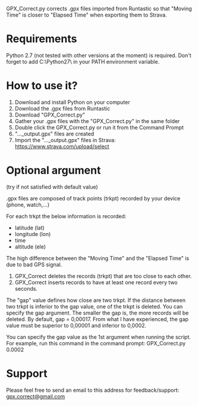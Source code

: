 GPX_Correct.py corrects .gpx files imported from Runtastic so that "Moving Time" is closer to "Elapsed Time" when exporting them to Strava.

# Requirements
Python 2.7 (not tested with other versions at the moment) is required.
Don't forget to add C:\Python27\ in your PATH environment variable.

# How to use it?
1. Download and install Python on your computer
2. Download the .gpx files from Runtastic
3. Download "GPX_Correct.py"
4. Gather your .gpx files with the "GPX_Correct.py" in the same folder
5. Double click the GPX_Correct.py or run it from the Command Prompt
6. "..._output.gpx" files are created
7. Import the "..._output.gpx" files in Strava: https://www.strava.com/upload/select

# Optional argument 
(try if not satisfied with default value)

.gpx files are composed of track points (trkpt) recorded by your device (phone, watch,...)

For each trkpt the below information is recorded:
- latitude (lat)
- longitude (lon)
- time
- altitude (ele)

The high difference between the "Moving Time" and the "Elapsed Time" is due to bad GPS signal.

1. GPX_Correct deletes the records (trkpt) that are too close to each other. 
2. GPX_Correct inserts records to have at least one record every two seconds.

The "gap" value defines how close are two trkpt. If the distance between two trkpt is inferior to the gap value, one of the trkpt is deleted. You can specify the gap argument. The smaller the gap is, the more records will be deleted. 
By default, gap = 0,00017.
From what I have experienced, the gap value must be superior to 0,00001 and inferior to 0,0002.

You can specify the gap value as the 1st argument when running the script.
For example, run this command in the command prompt: GPX_Correct.py 0.0002

# Support
Please feel free to send an email to this address for feedback/support: gpx.correct@gmail.com
